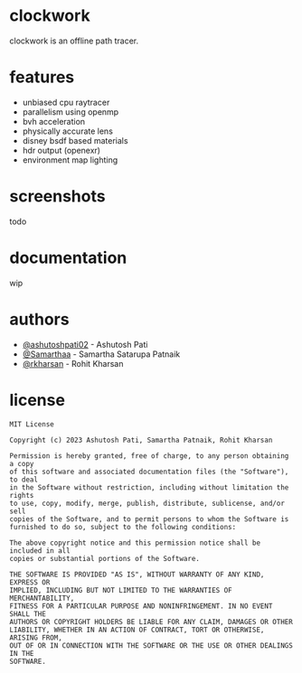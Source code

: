 # clockwork

clockwork is an offline path tracer.

# features

- unbiased cpu raytracer
- parallelism using openmp
- bvh acceleration
- physically accurate lens
- disney bsdf based materials
- hdr output (openexr)
- environment map lighting

# screenshots

todo

# documentation

wip

# authors

- [@ashutoshpati02](https://github.com/ashutoshpati02) - Ashutosh Pati
- [@Samarthaa](https://github.com/Samarthaa) - Samartha Satarupa Patnaik
- [@rkharsan](https://github.com/rkharsan) - Rohit Kharsan

# license

```
MIT License

Copyright (c) 2023 Ashutosh Pati, Samartha Patnaik, Rohit Kharsan

Permission is hereby granted, free of charge, to any person obtaining a copy
of this software and associated documentation files (the "Software"), to deal
in the Software without restriction, including without limitation the rights
to use, copy, modify, merge, publish, distribute, sublicense, and/or sell
copies of the Software, and to permit persons to whom the Software is
furnished to do so, subject to the following conditions:

The above copyright notice and this permission notice shall be included in all
copies or substantial portions of the Software.

THE SOFTWARE IS PROVIDED "AS IS", WITHOUT WARRANTY OF ANY KIND, EXPRESS OR
IMPLIED, INCLUDING BUT NOT LIMITED TO THE WARRANTIES OF MERCHANTABILITY,
FITNESS FOR A PARTICULAR PURPOSE AND NONINFRINGEMENT. IN NO EVENT SHALL THE
AUTHORS OR COPYRIGHT HOLDERS BE LIABLE FOR ANY CLAIM, DAMAGES OR OTHER
LIABILITY, WHETHER IN AN ACTION OF CONTRACT, TORT OR OTHERWISE, ARISING FROM,
OUT OF OR IN CONNECTION WITH THE SOFTWARE OR THE USE OR OTHER DEALINGS IN THE
SOFTWARE.
```

<!--
- Logo
- Description
- Screenshots
- Features
- Docs
- Compile/Run/Test
- Examples
- Authors
- License
-->
